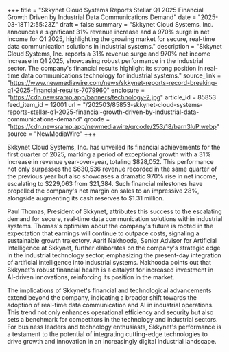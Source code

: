 +++
title = "Skkynet Cloud Systems Reports Stellar Q1 2025 Financial Growth Driven by Industrial Data Communications Demand"
date = "2025-03-18T12:55:23Z"
draft = false
summary = "Skkynet Cloud Systems, Inc. announces a significant 31% revenue increase and a 970% surge in net income for Q1 2025, highlighting the growing market for secure, real-time data communication solutions in industrial systems."
description = "Skkynet Cloud Systems, Inc. reports a 31% revenue surge and 970% net income increase in Q1 2025, showcasing robust performance in the industrial sector. The company's financial results highlight its strong position in real-time data communications technology for industrial systems."
source_link = "https://www.newmediawire.com/news/skkynet-reports-record-breaking-q1-2025-financial-results-7079960"
enclosure = "https://cdn.newsramp.app/banners/technology-2.jpg"
article_id = 85853
feed_item_id = 12001
url = "/202503/85853-skkynet-cloud-systems-reports-stellar-q1-2025-financial-growth-driven-by-industrial-data-communications-demand"
qrcode = "https://cdn.newsramp.app/newmediawire/qrcode/253/18/barn3luP.webp"
source = "NewMediaWire"
+++

<p>Skkynet Cloud Systems, Inc. has unveiled its financial achievements for the first quarter of 2025, marking a period of exceptional growth with a 31% increase in revenue year-over-year, totaling $828,052. This performance not only surpasses the $630,536 revenue recorded in the same quarter of the previous year but also showcases a dramatic 970% rise in net income, escalating to $229,063 from $21,384. Such financial milestones have propelled the company's net margin on sales to an impressive 28%, alongside augmenting its cash reserves to $1.31 million.</p><p>Paul Thomas, President of Skkynet, attributes this success to the escalating demand for secure, real-time data communication solutions within industrial systems. Thomas's optimism about the company's future is rooted in the expectation that earnings will continue to outpace costs, signaling a sustainable growth trajectory. Aarif Nakhooda, Senior Advisor for Artificial Intelligence at Skkynet, further elaborates on the company's strategic edge in the industrial technology sector, emphasizing the present-day integration of artificial intelligence into industrial systems. Nakhooda points out that Skkynet's robust financial health is a catalyst for increased investment in AI-driven innovations, reinforcing its position in the market.</p><p>The implications of Skkynet's financial and technological advancements extend beyond the company, indicating a broader shift towards the adoption of real-time data communication and AI in industrial operations. This trend not only enhances operational efficiency and security but also sets a benchmark for competitors in the technology and industrial sectors. For business leaders and technology enthusiasts, Skkynet's performance is a testament to the potential of integrating cutting-edge technologies to drive growth and innovation in an increasingly digital industrial landscape.</p>